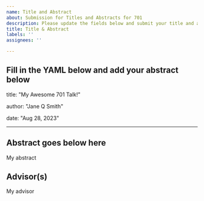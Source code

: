 ```yaml
---
name: Title and Abstract
about: Submission for Titles and Abstracts for 701
description: Please update the fields below and submit your title and abstracts for your 701 talk
title: Title & Abstract
labels: ''
assignees: ''

---
```


Fill in the YAML below and add your abstract below
---
title: "My Awesome 701 Talk!"

author: "Jane Q Smith"

date: "Aug 28, 2023"

---





## Abstract goes below here

My abstract




## Advisor(s)

My advisor
